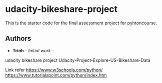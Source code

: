 # udacity-bikeshare-project

This is the starter code for the final assessment project for pyhtoncourse.

## Authors

* **Trinh** - *Initial work* - 


udacity bikeshare project
Udacity-Project-Explore-US-Bikeshare-Data

Link refer
https://www.w3schools.com/python/
https://www.tutorialspoint.com/python/index.htm